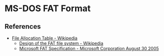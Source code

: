 # MS-DOS FAT Format

## References

- [File Allocation Table - Wikipedia](https://en.wikipedia.org/wiki/File_Allocation_Table)
  - [Design of the FAT file system - Wikipedia](https://en.wikipedia.org/wiki/Design_of_the_FAT_file_system)
  - [Microsoft FAT Specification - Microsoft Corporation August 30 2005](https://academy.cba.mit.edu/classes/networking_communications/SD/FAT.pdf)